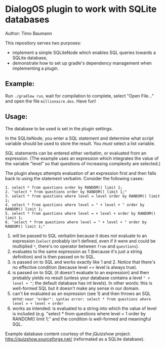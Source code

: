 # DialogOS plugin to work with SQLite databases
Author: Timo Baumann

This repository serves two purposes:

 - implement a simple SQLiteNode which enables SQL queries towards a SQLite database,
 - demonstrate how to set up gradle's dependency management when implementing a plugin.

## Example:
Run ```./gradlew run```, wait for compilation to complete, select "Open File..."
and open the file ```millionaire.dos```. Have fun!

## Usage:

The database to be used is set in the plugin settings. 

In the SQLiteNode, you enter a SQL statement and determine what script variable 
should be used to store the result. You _must_ select a list variable. 

SQL statements can be entered either verbatim, or evaluated from an expression.
(The example uses an expression which integrates the value of the variable "level"
so that questions of increasing complexity are selected.)

The plugin always attempts evaluation of an expression first and then falls back
to using the statement verbatim. Consider the following cases:
```
1. select * from questions order by RANDOM() limit 1;
2. "select * from questions order by RANDOM() limit 1;"
3. select * from questions where level = level order by RANDOM() limit 1;
4. select * from questions where level = " + level + " order by RANDOM() limit 1;
5. select * from questions where level = + level + order by RANDOM() limit 1;
6. "select * from questions where level = " + level + " order by RANDOM() limit 1;"
```
1. will be passed to SQL verbatim because it does not evaluate to an expression
   (`select` probably isn't defined, even if it were and could be multiplied `*`,
   there's no operator between `from` and `questions`).
2. evaluates to the same expression as 1 (because it's just a string definition)
   and is then passed on to SQL.
3. is passed on to SQL and works exactly like 1 and 2. Notice that there's no
   effective condition (because level == level is always true).
4. is passed on to SQL (it doesn't evaluate to an expression) and then probably
   yields no result (unless your database contains a level `" + level + "`; the
   default database has int levels). In other words: this is well-formed SQL but
   it doesn't make any sense in our domain.
5. can't be evaluated as an expression (see 1) and then throws an SQL error:
   `near "order": syntax error: select * from questions where level = + level + order`
6. works as intended: is evaluated to a string into which the value of level is
   included (e.g. "select * from questions where level = 1 order by RANDOM() limit 1;"
   and the condition is well-formed and meaningful SQL.

Example database content courtesy of the jQuizshow project:
http://quizshow.sourceforge.net/ (reformated as a SQLite database).
